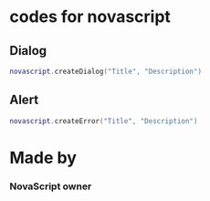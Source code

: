 # codes for novascript
## Dialog
```lua
novascript.createDialog("Title", "Description")
```
## Alert
```lua
novascript.createError("Title", "Description")
```
# Made by
### NovaScript owner
